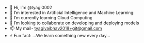 - 👋 Hi, I’m @tyagi0002
- 👀 I’m interested in Artificial Intelligence and Machine Learning
- 🌱 I’m currently learning Cloud Computing
- 💞️ I’m looking to collaborate on developing and deploying models
- 📫 My mail- tyagivaibhav2018+git@gmail.com
- ⚡ Fun fact: ...We learn something new every day...

<!---
tyagi0002/tyagi0002 is a ✨ special ✨ repository because its `README.md` (this file) appears on your GitHub profile.
You can click the Preview link to take a look at your changes.
--->

